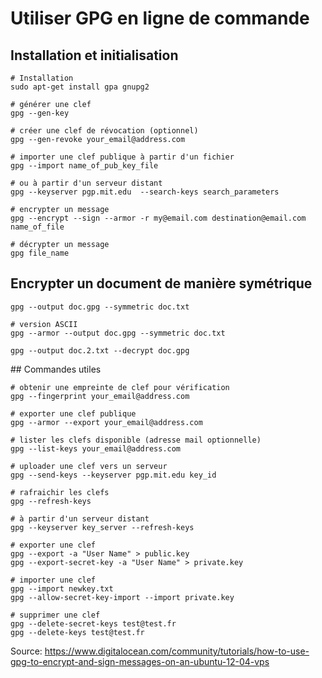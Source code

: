 # Utiliser GPG en ligne de commande

## Installation et initialisation

	# Installation
	sudo apt-get install gpa gnupg2

	# générer une clef
	gpg --gen-key

	# créer une clef de révocation (optionnel) 
	gpg --gen-revoke your_email@address.com

	# importer une clef publique à partir d'un fichier
	gpg --import name_of_pub_key_file

	# ou à partir d'un serveur distant
	gpg --keyserver pgp.mit.edu  --search-keys search_parameters

	# encrypter un message
	gpg --encrypt --sign --armor -r my@email.com destination@email.com name_of_file

	# décrypter un message
	gpg file_name

## Encrypter un document de manière symétrique

    gpg --output doc.gpg --symmetric doc.txt

    # version ASCII
    gpg --armor --output doc.gpg --symmetric doc.txt

    gpg --output doc.2.txt --decrypt doc.gpg

## Commandes utiles

	# obtenir une empreinte de clef pour vérification
	gpg --fingerprint your_email@address.com

	# exporter une clef publique
	gpg --armor --export your_email@address.com

	# lister les clefs disponible (adresse mail optionnelle)
	gpg --list-keys your_email@address.com

	# uploader une clef vers un serveur
	gpg --send-keys --keyserver pgp.mit.edu key_id

	# rafraichir les clefs
	gpg --refresh-keys

	# à partir d'un serveur distant
	gpg --keyserver key_server --refresh-keys

	# exporter une clef
	gpg --export -a "User Name" > public.key
	gpg --export-secret-key -a "User Name" > private.key

	# importer une clef
	gpg --import newkey.txt
	gpg --allow-secret-key-import --import private.key

    # supprimer une clef
    gpg --delete-secret-keys test@test.fr   
    gpg --delete-keys test@test.fr  

Source: https://www.digitalocean.com/community/tutorials/how-to-use-gpg-to-encrypt-and-sign-messages-on-an-ubuntu-12-04-vps

